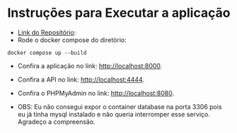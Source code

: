 # Instruções para Executar a aplicação
- [Link do Repositório](https://github.com/repository-italo/webacademy_t4/tree/main/12_conteiner/lab06): 
- Rode o docker compose do diretório:
```
docker compose up --build
```
- Confira a aplicação no link: [http://localhost:8000](http://localhost:8000).

- Confira a API no link: [http://localhost:4444](http://localhost:4444).

- Confira o PHPMyAdmin no link: [http://localhost:8080](http://localhost:8080).

- OBS: Eu não consegui expor o container database na porta 3306 pois eu já tinha mysql instalado e não queria interromper esse serviço. Agradeço a compreensão.